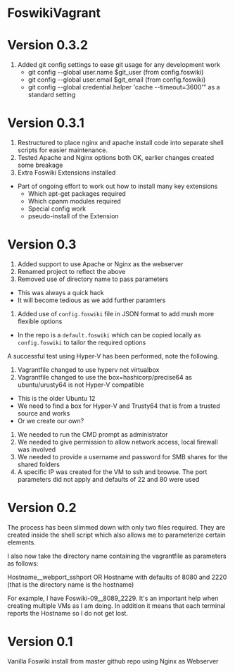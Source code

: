 # FoswikiVagrant

Version 0.3.2
=============
1. Added git config settings to ease git usage for any development work
   * git config --global user.name $git_user (from config.foswiki)
   * git config --global user.email $git_email (from config.foswiki)
   * git config --global credential.helper 'cache --timeout=3600'" as a standard setting

Version 0.3.1
=============
1. Restructured to place nginx and apache install code into separate shell scripts for easier maintenance.
1. Tested Apache and Nginx options both OK, earlier changes created some breakage
1. Extra Foswiki Extensions installed
  * Part of ongoing effort to work out how to install many key extensions
    * Which apt-get packages required
    * Which cpanm modules required
    * Special config work
    * pseudo-install of the Extension

Version 0.3
===========
1. Added support to use Apache or Nginx as the webserver
1. Renamed project to reflect the above
1. Removed use of directory name to pass parameters
  * This was always a quick hack 
  * It will become tedious as we add further paramters
1. Added use of `config.foswiki` file in JSON format to add mush more flexible options
  * In the repo is a `default.foswiki` which can be copied locally as `config.foswiki` to tailor the required options

A successful test using Hyper-V has been performed, note the following.
1. Vagrantfile changed to use hyperv not virtualbox
1. Vagrantfile changed to use the box=hashicorp/precise64 as ubuntu/urusty64 is not Hyper-V compatible
  * This is the older Ubuntu 12
  * We need to find a box for Hyper-V and Trusty64 that is from a trusted source and works
  * Or we create our own?
1. We needed to run the CMD prompt as administrator
1. We needed to give permission to allow network access, local firewall was involved
1. We needed to provide a username and password for SMB shares for the shared folders
1. A specific IP was created for the VM to ssh and browse. The port parameters did not apply and defaults of 22 and 80 were used 

Version 0.2
===========
The process has been slimmed down with only two files required. They are created inside the shell script which also allows me to parameterize certain elements.
 
I also now take the directory name containing the vagrantfile as parameters as follows:
 
Hostname__webport_sshport
OR
Hostname    with defaults of 8080 and 2220 (that is the directory name is the hostname)
 
For example, I have Foswiki-09__8089_2229. It's an important help when creating multiple VMs as I am doing. In addition it means that each terminal reports the Hostname so I do not get lost.

Version 0.1
===========
Vanilla Foswiki install from master github repo using Nginx as Webserver

